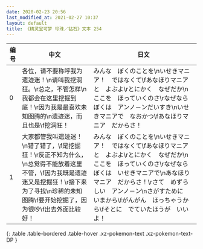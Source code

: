 ```yaml
---
date: 2020-02-23 20:56
last_modified_at: 2021-02-27 10:37
layout: default
title: 《精灵宝可梦 珍珠／钻石》文本 254
---
```

| 编号 | 中文 | 日文 |
| ---- | ---- | ---- |
| 0 | 各位，请不要称呼我为遗迹迷！\n请叫我挖洞狂。\r总之，不管怎样\n我都会在这里挖掘到底！\r因为我是最喜欢未知图腾的\n遗迹迷，而且也是\f挖洞狂！ | みんな　ぼくのことを\nいせきマニア！　ではなくて\fあなほりマニアと　よぶよ\rとにかく　なぜだか\nここを　ほっていくのさ\rなぜなら　ぼくは　アンノ－ンだいすき\nいせきマニアで　なおかつ\fあなほりマニア　だからさ！ |
| 1 | 大家都管我叫遗迹迷！\n错了错了，\f是挖掘狂！\r反正不知为什么，\n总觉得不能放着这里不管，\f因为我既是遗迹迷又是挖掘狂！\r接下来为了寻找\n珍稀的未知图腾\f要开始挖掘了，因为很吵\f出去外面比较好！ | みんな　ぼくのことを\nいせきマニア！　ではなくて\fあなほりマニアと　よぶよ\rとにかく　なぜだか\nここを　ほっていくのさ\rなぜなら　ぼくは　いせきマニアで\nあなほりマニア　だからさ！\rさて　めずらしい　アンノ－ン\nさがすために　いまから\fがんがん　ほっちゃうから\fそとに　でていたほうが　いいよ！ |
{: .table .table-bordered .table-hover .xz-pokemon-text .xz-pokemon-text-DP }